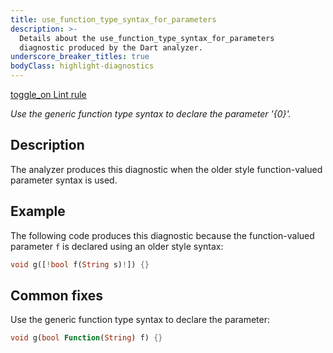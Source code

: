 ```yaml
---
title: use_function_type_syntax_for_parameters
description: >-
  Details about the use_function_type_syntax_for_parameters
  diagnostic produced by the Dart analyzer.
underscore_breaker_titles: true
bodyClass: highlight-diagnostics
---
```


<div class="tags">
  <a class="tag-label"
      href="/tools/linter-rules/use_function_type_syntax_for_parameters"
      title="Learn about the lint rule that enables this diagnostic."
      aria-label="Learn about the lint rule that enables this diagnostic."
      target="_blank">
    <span class="material-symbols" aria-hidden="true">toggle_on</span>
    <span>Lint rule</span>
  </a>
</div>

_Use the generic function type syntax to declare the parameter '{0}'._

## Description

The analyzer produces this diagnostic when the older style function-valued
parameter syntax is used.

## Example

The following code produces this diagnostic because the function-valued
parameter `f` is declared using an older style syntax:

```dart
void g([!bool f(String s)!]) {}
```

## Common fixes

Use the generic function type syntax to declare the parameter:

```dart
void g(bool Function(String) f) {}
```
